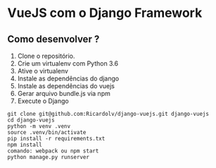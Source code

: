 # VueJS com o Django Framework

## Como desenvolver ?

1. Clone o repositório.
2. Crie um virtualenv com Python 3.6
3. Ative o virtualenv
4. Instale as dependências do django
5. Instale as dependências do vuejs
6. Gerar arquivo bundle.js via npm  
7. Execute o Django

```console
git clone git@github.com:Ricardolv/django-vuejs.git django-vuejs
cd django-vuejs
python -m venv .venv
source .venv/bin/activate
pip install -r requirements.txt
npm install
comando: webpack ou npm start
python manage.py runserver
```
